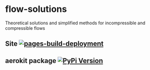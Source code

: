 # flow-solutions

Theoretical solutions and simplified methods for incompressible and compressible flows

## Site [![pages-build-deployment](https://github.com/jgressier/flow-solutions/actions/workflows/pages/pages-build-deployment/badge.svg)](https://github.com/jgressier/flow-solutions/actions/workflows/pages/pages-build-deployment)

## aerokit package [![PyPi Version](https://img.shields.io/pypi/v/aerokit.svg?style=flat)](https://pypi.org/project/aerokit)
